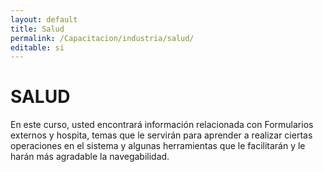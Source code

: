 ```yaml
---
layout: default
title: Salud
permalink: /Capacitacion/industria/salud/
editable: si
---
```


# SALUD

En este curso, usted encontrará información relacionada con Formularios externos y hospita, temas que le servirán para aprender a realizar ciertas operaciones en el sistema y algunas herramientas que le facilitarán y le harán más agradable la navegabilidad.